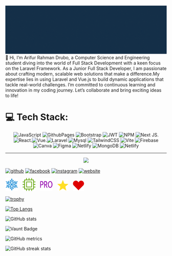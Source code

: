 
![Banner Image](https://github.com/ArifurRahmanDrubo/ArifurRahmanDrubo/blob/540d1fa799ddbdbab971e8d91ee2c12f5d598d51/Blue%20and%20White%20Gradient%20Profile%20Data%20Analyst%20LinkedIn%20Article%20Cover%20Image.gif)
👋 Hi, I’m Arifur Rahman Drubo, a Computer Science and Engineering student diving into the world of Full Stack Development with a keen focus on the Laravel Framework. As a Junior Full Stack Developer, I am passionate about crafting modern, scalable web solutions that make a difference.My expertise lies in using Laravel and Vue.js to build dynamic applications that tackle real-world challenges. I’m committed to continuous learning and innovation in my coding journey. Let’s collaborate and bring exciting ideas to life!

 # 💻 Tech Stack:

<div align="center">

![JavaScript](https://img.shields.io/badge/javascript-%23323330.svg?style=for-the-badge&logo=javascript&logoColor=%23F7DF1E) ![GithubPages](https://img.shields.io/badge/github%20pages-121013?style=for-the-badge&logo=github&logoColor=white)  ![Bootstrap](https://img.shields.io/badge/bootstrap-%238511FA.svg?style=for-the-badge&logo=bootstrap&logoColor=white)  ![JWT](https://img.shields.io/badge/JWT-black?style=for-the-badge&logo=JSON%20web%20tokens) ![NPM](https://img.shields.io/badge/NPM-%23CB3837.svg?style=for-the-badge&logo=npm&logoColor=white)  ![Next JS](https://img.shields.io/badge/Next-black?style=for-the-badge&logo=next.js&logoColor=white).![React](https://img.shields.io/badge/react-%2320232a.svg?style=for-the-badge&logo=react&logoColor=%2361DAFB).![Vue](https://img.shields.io/badge/vue-%2320232a.svg?style=for-the-badge&logo=vue.js&logoColor=%2361DAFB).![Laravel](https://img.shields.io/badge/laravel-%2320232a.svg?style=for-the-badge&logo=laravel&logoColor=%2361DAFB) ![Mysql](https://img.shields.io/badge/mysql-%2320232a.svg?style=for-the-badge&logo=mysql&logoColor=%2361DAFB) ![TailwindCSS](https://img.shields.io/badge/tailwindcss-%2338B2AC.svg?style=for-the-badge&logo=tailwind-css&logoColor=white) ![Vite](https://img.shields.io/badge/vite-%23646CFF.svg?style=for-the-badge&logo=vite&logoColor=white) ![Firebase](https://img.shields.io/badge/Firebase-039BE5?style=for-the-badge&logo=Firebase&logoColor=white) ![Canva](https://img.shields.io/badge/Canva-%2300C4CC.svg?style=for-the-badge&logo=Canva&logoColor=white) ![Figma](https://img.shields.io/badge/figma-%23F24E1E.svg?style=for-the-badge&logo=figma&logoColor=white) ![Netlify](https://img.shields.io/badge/netlify-%23000000.svg?style=for-the-badge&logo=netlify&logoColor=#00C7B7) ![MongoDB](https://img.shields.io/badge/MongoDB-%234ea94b.svg?style=for-the-badge&logo=mongodb&logoColor=white) ![Netlify](https://img.shields.io/badge/netlify-%23000000.svg?style=for-the-badge&logo=netlify&logoColor=#00C7B7)

---
[![](https://visitcount.itsvg.in/api?id=shahariarshan&icon=0&color=0)](https://visitcount.itsvg.in)

 
</div>


[<img src='https://cdn.jsdelivr.net/npm/simple-icons@3.0.1/icons/github.svg' alt='github' height='40'>](https://github.com/ArifurRahmanDrubo)  [<img src='https://cdn.jsdelivr.net/npm/simple-icons@3.0.1/icons/facebook.svg' alt='facebook' height='40'>](https://www.facebook.com/https://facebook.com/ArifurRahmanDrubo)  [<img src='https://cdn.jsdelivr.net/npm/simple-icons@3.0.1/icons/instagram.svg' alt='instagram' height='40'>](https://www.instagram.com/https://Instagram.com/ArifurRahmanDrubo/)  [<img src='https://cdn.jsdelivr.net/npm/simple-icons@3.0.1/icons/icloud.svg' alt='website' height='40'>](drubo.netlify.app)  

<a href='https://archiveprogram.github.com/'><img src='https://raw.githubusercontent.com/acervenky/animated-github-badges/master/assets/acbadge.gif' width='40' height='40'></a> <a href='https://docs.github.com/en/developers'><img src='https://raw.githubusercontent.com/acervenky/animated-github-badges/master/assets/devbadge.gif' width='40' height='40'></a> <a href='https://github.com/pricing'><img src='https://raw.githubusercontent.com/acervenky/animated-github-badges/master/assets/pro.gif' width='40' height='40'></a> <a href='https://stars.github.com/'><img src='https://raw.githubusercontent.com/acervenky/animated-github-badges/master/assets/starbadge.gif' width='35' height='35'></a> <a href='https://docs.github.com/en/github/supporting-the-open-source-community-with-github-sponsors'><img src='https://raw.githubusercontent.com/acervenky/animated-github-badges/master/assets/sponsorbadge.gif' width='35' height='35'></a> 

[![trophy](https://github-profile-trophy.vercel.app/?username=ArifurRahmanDrubo)](https://github.com/ryo-ma/github-profile-trophy)

[![Top Langs](https://github-readme-stats.vercel.app/api/top-langs/?username=ArifurRahmanDrubo)](https://github.com/anuraghazra/github-readme-stats)

![GitHub stats](https://github-readme-stats.vercel.app/api?username=ArifurRahmanDrubo&show_icons=true&count_private=true)  

![Vaunt Badge](https://api.vaunt.dev/v1/github/entities/ArifurRahmanDrubo/contributions?format=svg&private=true)  

![GitHub metrics](https://metrics.lecoq.io/ArifurRahmanDrubo)  

![GitHub streak stats](https://streak-stats.demolab.com/?user=ArifurRahmanDrubo)  








